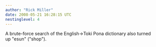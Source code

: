 ```yaml
---
author: "Rick Miller"
date: 2008-05-21 16:28:15 UTC
nestinglevel: 4
---
```

A brute-force search of the English->Toki Pona dictionary also turned  
up "esun" ("shop").